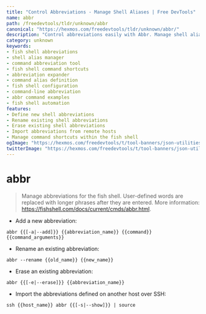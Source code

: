 ```yaml
---
title: "Control Abbreviations - Manage Shell Aliases | Free DevTools"
name: abbr
path: /freedevtools/tldr/unknown/abbr
canonical: "https://hexmos.com/freedevtools/tldr/unknown/abbr/"
description: "Control abbreviations easily with Abbr. Manage shell aliases, create shortcuts, and expand commands in your fish shell. Free online tool, no registration required."
category: unknown
keywords:
- fish shell abbreviations
- shell alias manager
- command abbreviation tool
- fish shell command shortcuts
- abbreviation expander
- command alias definition
- fish shell configuration
- command-line abbreviation
- abbr command examples
- fish shell automation
features:
- Define new shell abbreviations
- Rename existing shell abbreviations
- Erase existing shell abbreviations
- Import abbreviations from remote hosts
- Manage command shortcuts within the fish shell
ogImage: "https://hexmos.com/freedevtools/t/tool-banners/json-utilities-banner.png"
twitterImage: "https://hexmos.com/freedevtools/t/tool-banners/json-utilities-banner.png"
---
```


# abbr

> Manage abbreviations for the fish shell.
> User-defined words are replaced with longer phrases after they are entered.
> More information: <https://fishshell.com/docs/current/cmds/abbr.html>.

- Add a new abbreviation:

`abbr {{[-a|--add]}} {{abbreviation_name}} {{command}} {{command_arguments}}`

- Rename an existing abbreviation:

`abbr --rename {{old_name}} {{new_name}}`

- Erase an existing abbreviation:

`abbr {{[-e|--erase]}} {{abbreviation_name}}`

- Import the abbreviations defined on another host over SSH:

`ssh {{host_name}} abbr {{[-s|--show]}} | source`
